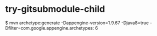 # try-gitsubmodule-child

$ mvn archetype:generate -Dappengine-version=1.9.67 -Djava8=true -Dfilter=com.google.appengine.archetypes:
6

